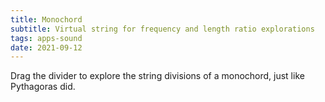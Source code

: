 ```yaml
---
title: Monochord
subtitle: Virtual string for frequency and length ratio explorations
tags: apps-sound
date: 2021-09-12
---
```



<client-only>
  <string-monochord />
</client-only>

Drag the divider to explore the string divisions of a monochord, just like Pythagoras did.
